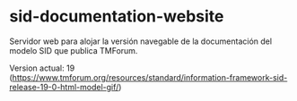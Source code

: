 # sid-documentation-website

Servidor web para alojar la versión navegable de la documentación del modelo SID que publica TMForum.

Version actual: 19 (https://www.tmforum.org/resources/standard/information-framework-sid-release-19-0-html-model-gif/)

